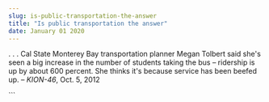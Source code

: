 ```yaml
---
slug: is-public-transportation-the-answer
title: "Is public transportation the answer"
date: January 01 2020
---
```


 
<p>
  . . . Cal State Monterey Bay transportation planner Megan Tolbert said she's
  seen a big increase in the number of students taking the bus – ridership is up
  by about 600 percent. She thinks it's because service has been beefed up. –
  <em>KION-46</em>, Oct. 5, 2012
</p>
```

